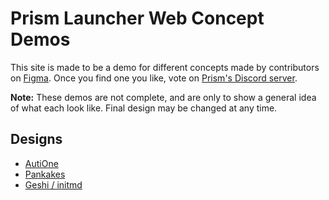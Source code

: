 # Prism Launcher Web Concept Demos

This site is made to be a demo for different concepts made by contributors on [Figma](https://www.figma.com/file/tyosVKuUxF3RoUpEbUiQBD/%F0%9F%8C%88-PRISM). Once you find one you like, vote on [Prism's Discord server](https://discord.gg/prismlauncher).

**Note:** These demos are not complete, and are only to show a general idea of what each look like. Final design may be changed at any time.

## Designs

* [AutiOne](autione.html)
* [Pankakes](pankakes.html)
* [Geshi / initmd](geshi.html)
